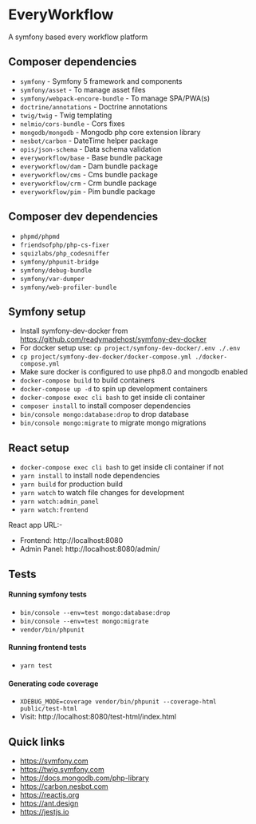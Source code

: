 # EveryWorkflow

A symfony based every workflow platform


## Composer dependencies

- `symfony` - Symfony 5 framework and components
- `symfony/asset` - To manage asset files
- `symfony/webpack-encore-bundle` - To manage SPA/PWA(s)
- `doctrine/annotations` - Doctrine annotations
- `twig/twig` - Twig templating
- `nelmio/cors-bundle` - Cors fixes
- `mongodb/mongodb` - Mongodb php core extension library
- `nesbot/carbon` - DateTime helper package
- `opis/json-schema` - Data schema validation
- `everyworkflow/base` - Base bundle package
- `everyworkflow/dam` - Dam bundle package
- `everyworkflow/cms` - Cms bundle package
- `everyworkflow/crm` - Crm bundle package
- `everyworkflow/pim` - Pim bundle package


## Composer dev dependencies

- `phpmd/phpmd`
- `friendsofphp/php-cs-fixer`
- `squizlabs/php_codesniffer`
- `symfony/phpunit-bridge`
- `symfony/debug-bundle`
- `symfony/var-dumper`
- `symfony/web-profiler-bundle`


## Symfony setup

- Install symfony-dev-docker from https://github.com/readymadehost/symfony-dev-docker
- For docker setup use: `cp project/symfony-dev-docker/.env ./.env`
- `cp project/symfony-dev-docker/docker-compose.yml ./docker-compose.yml`
- Make sure docker is configured to use php8.0 and mongodb enabled
- `docker-compose build` to build containers
- `docker-compose up -d` to spin up development containers
- `docker-compose exec cli bash` to get inside cli container
- `composer install` to install composer dependencies
- `bin/console mongo:database:drop` to drop database
- `bin/console mongo:migrate` to migrate mongo migrations


## React setup

- `docker-compose exec cli bash` to get inside cli container if not
- `yarn install` to install node dependencies
- `yarn build` for production build
- `yarn watch` to watch file changes for development
- `yarn watch:admin_panel`
- `yarn watch:frontend`

React app URL:-

- Frontend: http://localhost:8080
- Admin Panel: http://localhost:8080/admin/

## Tests

#### Running symfony tests

- `bin/console --env=test mongo:database:drop`
- `bin/console --env=test mongo:migrate`
- `vendor/bin/phpunit`

#### Running frontend tests

- `yarn test`

#### Generating code coverage

- `XDEBUG_MODE=coverage vendor/bin/phpunit --coverage-html public/test-html`
- Visit: http://localhost:8080/test-html/index.html

## Quick links

- https://symfony.com
- https://twig.symfony.com
- https://docs.mongodb.com/php-library
- https://carbon.nesbot.com
- https://reactjs.org
- https://ant.design
- https://jestjs.io
